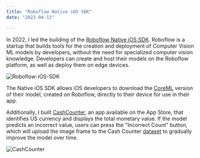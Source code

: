 ```yaml
---
title: "Roboflow Native iOS SDK"
date: "2023-04-13"

---
```


In 2022, I led the building of the [Roboflow Native iOS SDK](https://blog.roboflow.com/roboflow-ios-sdk/). Roboflow is a startup that builds tools for the creation and deployment of Computer Vision ML models by developers, without the need for specialized computer vision knowledge. Developers can create and host their models on the Roboflow platform, as well as deploy them on edge devices.

![Roboflow-iOS-SDK](/post_assets/roboflow/roboflow_ios_sdk.png)

The Native iOS SDK allows iOS developers to download the [CoreML](https://blog.roboflow.com/what-is-coreml/) version of their model, created on Roboflow, directly to their device for use in their app.

Additionally, I built [CashCounter](https://apps.apple.com/app/roboflow-cash-counter/id1633812788), an app available on the App Store, that identifies US currency and displays the total monetary value. If the model predicts an incorrect value, users can press the "Incorrect Count" button, which will upload the image frame to the Cash Counter [dataset](https://universe.roboflow.com/alex-hyams-cosqx/cash-counter) to gradually improve the model over time.

![CashCounter](/post_assets/roboflow/CashCounter.png)

